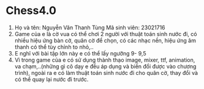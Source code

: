 # Chess4.0
 
1. Họ và tên: Nguyễn Văn Thanh Tùng
   Mã sinh viên: 23021716
2. Game của e là cờ vua có thể chơi 2 người với thuật toán sinh nước đi, có nhiều hiệu ứng bàn cờ, quân cờ để chọn, có các nhạc     nền, hiệu ứng âm thanh có thể tùy chỉnh to nhỏ,..
3. E nghĩ với bài tập lớn này e có thể lấy ngưỡng 9- 9,5
4. Vì trong game của e có sử dụng thành thạo image, mixer, ttf, animation, va chạm,..(những gì cô dạy e đều áp dụng và biến đổi được vào chương trình), ngoài ra e có làm thuật toán sinh nước đi cho quân cờ, thay đổi và có thể quay lại nước đi trước.

